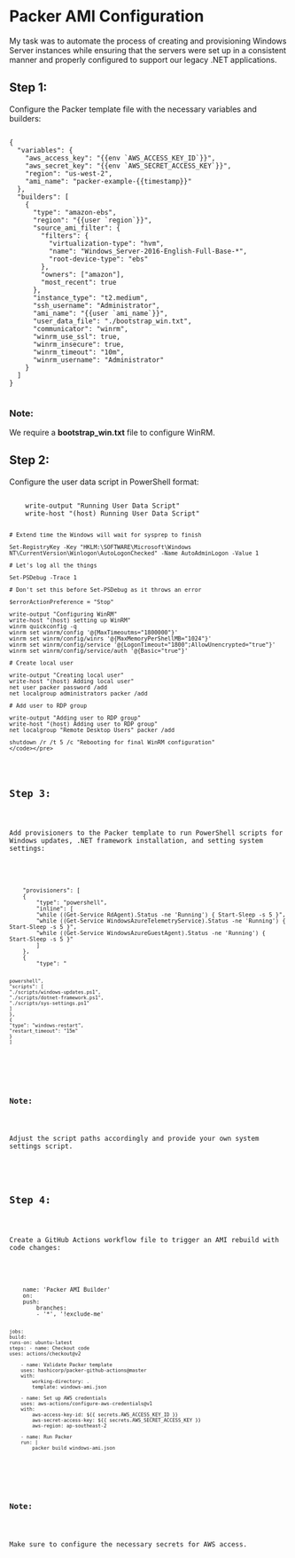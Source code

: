 <!DOCTYPE html>
<html>
<head>
  <title>Packer AMI Configuration</title>
</head>
<body>
  <h1>Packer AMI Configuration</h1>
<p>My task was to automate the process of creating and provisioning Windows Server instances while ensuring that the servers were set up in a consistent manner and properly configured to support our legacy .NET applications.</p>

  <h2>Step 1:</h2>
  <p>Configure the Packer template file with the necessary variables and builders:</p>
  <pre><code class="language-json">
{
  "variables": {
    "aws_access_key": "{{env `AWS_ACCESS_KEY_ID`}}",
    "aws_secret_key": "{{env `AWS_SECRET_ACCESS_KEY`}}",
    "region": "us-west-2",
    "ami_name": "packer-example-{{timestamp}}"
  },
  "builders": [
    {
      "type": "amazon-ebs",
      "region": "{{user `region`}}",
      "source_ami_filter": {
        "filters": {
          "virtualization-type": "hvm",
          "name": "Windows_Server-2016-English-Full-Base-*",
          "root-device-type": "ebs"
        },
        "owners": ["amazon"],
        "most_recent": true
      },
      "instance_type": "t2.medium",
      "ssh_username": "Administrator",
      "ami_name": "{{user `ami_name`}}",
      "user_data_file": "./bootstrap_win.txt",
      "communicator": "winrm",
      "winrm_use_ssl": true,
      "winrm_insecure": true,
      "winrm_timeout": "10m",
      "winrm_username": "Administrator"
    }
  ]
}
  </code></pre>

  <h3>Note:</h3>
  <p>We require a <strong>bootstrap_win.txt</strong> file to configure WinRM.</p>

  <h2>Step 2:</h2>
  <p>Configure the user data script in PowerShell format:</p>
  <pre><code class="language-powershell">
    write-output "Running User Data Script"
    write-host "(host) Running User Data Script"

    # Extend time the Windows will wait for sysprep to finish

    Set-RegistryKey -Key "HKLM:\SOFTWARE\Microsoft\Windows NT\CurrentVersion\Winlogon\AutoLogonChecked" -Name AutoAdminLogon -Value 1

    # Let's log all the things

    Set-PSDebug -Trace 1

    # Don't set this before Set-PSDebug as it throws an error

    $errorActionPreference = "Stop"

    write-output "Configuring WinRM"
    write-host "(host) setting up WinRM"
    winrm quickconfig -q
    winrm set winrm/config '@{MaxTimeoutms="1800000"}'
    winrm set winrm/config/winrs '@{MaxMemoryPerShellMB="1024"}'
    winrm set winrm/config/service '@{LogonTimeout="1800";AllowUnencrypted="true"}'
    winrm set winrm/config/service/auth '@{Basic="true"}'

    # Create local user

    write-output "Creating local user"
    write-host "(host) Adding local user"
    net user packer password /add
    net localgroup administrators packer /add

    # Add user to RDP group

    write-output "Adding user to RDP group"
    write-host "(host) Adding user to RDP group"
    net localgroup "Remote Desktop Users" packer /add

    shutdown /r /t 5 /c "Rebooting for final WinRM configuration"
    </code></pre>

  <h2>Step 3:</h2>
  <p>Add provisioners to the Packer template to run PowerShell scripts for Windows updates, .NET framework installation, and setting system settings:</p>
  <pre><code class="language-json">
    "provisioners": [
    {
        "type": "powershell",
        "inline": [
        "while ((Get-Service RdAgent).Status -ne 'Running') { Start-Sleep -s 5 }",
        "while ((Get-Service WindowsAzureTelemetryService).Status -ne 'Running') { Start-Sleep -s 5 }",
        "while ((Get-Service WindowsAzureGuestAgent).Status -ne 'Running') { Start-Sleep -s 5 }"
        ]
    },
    {
        "type": "

    powershell",
    "scripts": [
    "./scripts/windows-updates.ps1",
    "./scripts/dotnet-framework.ps1",
    "./scripts/sys-settings.ps1"
    ]
    },
    {
    "type": "windows-restart",
    "restart_timeout": "15m"
    }
    ]
</code></pre>

  <h3>Note:</h3>
  <p>Adjust the script paths accordingly and provide your own system settings script.</p>

  <h2>Step 4:</h2>
  <p>Create a GitHub Actions workflow file to trigger an AMI rebuild with code changes:</p>
  <pre><code class="language-yml">
    name: 'Packer AMI Builder'
    on:
    push:
        branches:
        - '*', '!exclude-me'

    jobs:
    build:
    runs-on: ubuntu-latest
    steps: - name: Checkout code
    uses: actions/checkout@v2

        - name: Validate Packer template
        uses: hashicorp/packer-github-actions@master
        with:
            working-directory: .
            template: windows-ami.json

        - name: Set up AWS credentials
        uses: aws-actions/configure-aws-credentials@v1
        with:
            aws-access-key-id: ${{ secrets.AWS_ACCESS_KEY_ID }}
            aws-secret-access-key: ${{ secrets.AWS_SECRET_ACCESS_KEY }}
            aws-region: ap-southeast-2

        - name: Run Packer
        run: |
            packer build windows-ami.json
</code></pre>

  <h3>Note:</h3>
  <p>Make sure to configure the necessary secrets for AWS access.</p>
</body>
</html>
